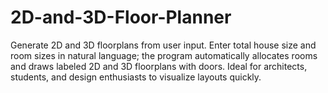 # 2D-and-3D-Floor-Planner
Generate 2D and 3D floorplans from user input. Enter total house size and room sizes in natural language; the program automatically allocates rooms and draws labeled 2D and 3D floorplans with doors. Ideal for architects, students, and design enthusiasts to visualize layouts quickly.
